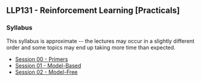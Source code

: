 ## LLP131 - Reinforcement Learning [Practicals]

### Syllabus

This syllabus is approximate -- the lectures may occur in a slightly different order and some topics may end up taking more time than expected.

- [Session 00 - Primers](./session00_primers/)
- [Session 01 - Model-Based](./session01_model_based/)
- [Session 02 - Model-Free](./session02_model_free/)
